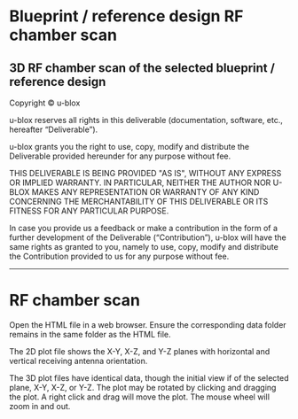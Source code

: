 # Blueprint / reference design RF chamber scan
3D RF chamber scan of the selected blueprint / reference design
--------------------------------------------------------------------------------

Copyright © u-blox

u-blox reserves all rights in this deliverable (documentation, software, etc.,
hereafter “Deliverable”).

u-blox grants you the right to use, copy, modify and distribute the Deliverable
provided hereunder for any purpose without fee.

THIS DELIVERABLE IS BEING PROVIDED "AS IS", WITHOUT ANY EXPRESS OR IMPLIED
WARRANTY. IN PARTICULAR, NEITHER THE AUTHOR NOR U-BLOX MAKES ANY REPRESENTATION
OR WARRANTY OF ANY KIND CONCERNING THE MERCHANTABILITY OF THIS DELIVERABLE
OR ITS FITNESS FOR ANY PARTICULAR PURPOSE.

In case you provide us a feedback or make a contribution in the form of a
further development of the Deliverable (“Contribution”), u-blox will have the
same rights as granted to you, namely to use, copy, modify and distribute the
Contribution provided to us for any purpose without fee.

-------------------------------------------------------------------------------

RF chamber scan
===============

Open the HTML file in a web browser. Ensure the corresponding data folder
remains in the same folder as the HTML file.

The 2D plot file shows the X-Y, X-Z, and Y-Z planes with horizontal and vertical
receiving antenna orientation.

The 3D plot files have identical data, though the initial view if of the selected
plane, X-Y, X-Z, or Y-Z. The plot may be rotated by clicking and dragging the
plot. A right click and drag will move the plot. The mouse wheel will zoom in
and out.
